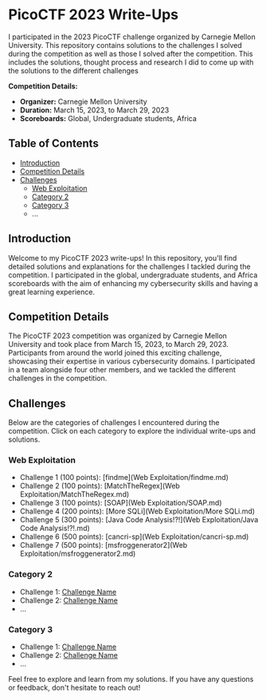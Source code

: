 # PicoCTF 2023 Write-Ups

I participated in the 2023 PicoCTF challenge organized by Carnegie Mellon University. This repository contains solutions to the challenges I solved during the competition as well as those I solved after the competition. This includes the solutions, thought process and research I did to come up with the solutions to the different challenges

**Competition Details:**
- **Organizer:** Carnegie Mellon University
- **Duration:** March 15, 2023, to March 29, 2023
- **Scoreboards:** Global, Undergraduate students, Africa

## Table of Contents

- [Introduction](#introduction)
- [Competition Details](#competition-details)
- [Challenges](#challenges)
  - [Web Exploitation](#category-1)
  - [Category 2](#category-2)
  - [Category 3](#category-3)
  - ...

## Introduction

Welcome to my PicoCTF 2023 write-ups! In this repository, you'll find detailed solutions and explanations for the challenges I tackled during the competition. I participated in the global, undergraduate students, and Africa scoreboards with the aim of  enhancing my cybersecurity skills and having a great learning experience.

## Competition Details

The PicoCTF 2023 competition was organized by Carnegie Mellon University and took place from March 15, 2023, to March 29, 2023. Participants from around the world joined this exciting challenge, showcasing their expertise in various cybersecurity domains. I participated in a team alongside four other members, and we tackled the different challenges in the competition.

## Challenges

Below are the categories of challenges I encountered during the competition. Click on each category to explore the individual write-ups and solutions.

### Web Exploitation

- Challenge 1 (100 points): [findme](Web Exploitation/findme.md)
- Challenge 2 (100 points): [MatchTheRegex](Web Exploitation/MatchTheRegex.md)
- Challenge 3 (100 points): [SOAP](Web Exploitation/SOAP.md)
- Challenge 4 (200 points): [More SQLi](Web Exploitation/More SQLi.md)
- Challenge 5 (300 points): [Java Code Analysis!?!](Web Exploitation/Java Code Analysis!?!.md)
- Challenge 6 (500 points): [cancri-sp](Web Exploitation/cancri-sp.md)
- Challenge 7 (500 points): [msfroggenerator2](Web Exploitation/msfroggenerator2.md)

### Category 2

- Challenge 1: [Challenge Name](category2/challenge1.md)
- Challenge 2: [Challenge Name](category2/challenge2.md)
- ...

### Category 3

- Challenge 1: [Challenge Name](category3/challenge1.md)
- Challenge 2: [Challenge Name](category3/challenge2.md)
- ...

<!-- Repeat the above pattern for each challenge category -->

Feel free to explore and learn from my solutions. If you have any questions or feedback, don't hesitate to reach out!
